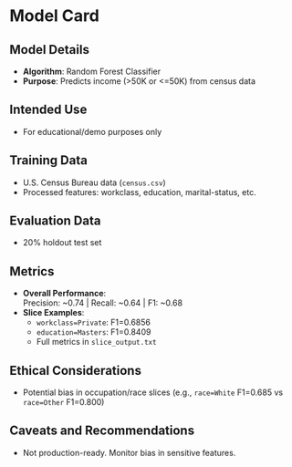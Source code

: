 # Model Card

## Model Details
- **Algorithm**: Random Forest Classifier  
- **Purpose**: Predicts income (>50K or <=50K) from census data  

## Intended Use
- For educational/demo purposes only  

## Training Data
- U.S. Census Bureau data (`census.csv`)  
- Processed features: workclass, education, marital-status, etc.  

## Evaluation Data
- 20% holdout test set  

## Metrics
- **Overall Performance**:  
  Precision: ~0.74 | Recall: ~0.64 | F1: ~0.68  
- **Slice Examples**:  
  - `workclass=Private`: F1=0.6856  
  - `education=Masters`: F1=0.8409  
  - Full metrics in `slice_output.txt`  

## Ethical Considerations
- Potential bias in occupation/race slices (e.g., `race=White` F1=0.685 vs `race=Other` F1=0.800)  

## Caveats and Recommendations
- Not production-ready. Monitor bias in sensitive features.  